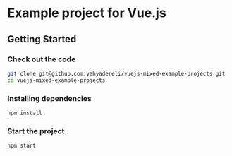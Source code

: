 # Example project for Vue.js

## Getting Started

### Check out the code

```sh
git clone git@github.com:yahyadereli/vuejs-mixed-example-projects.git
cd vuejs-mixed-example-projects
```

### Installing dependencies

```sh
npm install
```

### Start the project

```sh
npm start
```
